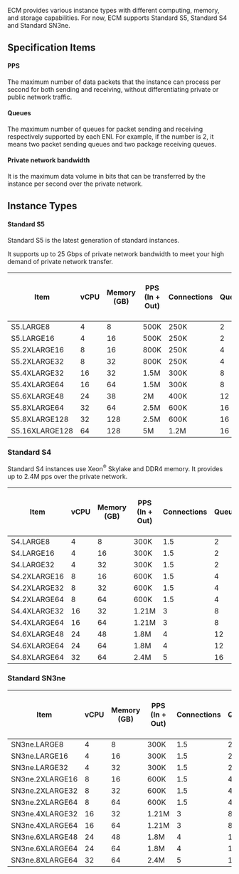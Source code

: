 

ECM provides various instance types with different computing, memory, and storage capabilities. For now, ECM supports Standard S5, Standard S4 and Standard SN3ne.


## Specification Items
#### PPS
The maximum number of data packets that the instance can process per second for both sending and receiving, without differentiating private or public network traffic. 

#### Queues
The maximum number of queues for packet sending and receiving respectively supported by each ENI. For example, if the number is 2, it means two packet sending queues and two package receiving queues. 

#### Private network bandwidth
It is the maximum data volume in bits that can be transferred by the instance per second over the private network.

## Instance Types

#### Standard S5
Standard S5 is the latest generation of standard instances. 

It supports up to 25 Gbps of private network bandwidth to meet your high demand of private network transfer. 

<table>
<thead>
<tr>
<th style="width: 21%;">Item</th><th style="width: 8%;">vCPU</th><th style="width: 15%;">Memory (GB)</th>
<th style="width: 14%;">PPS (In + Out)</th><th>Connections</th><th style="width: 13%;">Queues</th><th style="width: 13%;">Private network bandwidth (In + Out in Gbps)</th><th style="width: 16%;">Clock rate (GHz)</th>
</tr>
</thead>
<tbody>
<tr><td>S5.LARGE8</td><td>4</td><td>8</td><td>500K</td><td>250K</td><td>2</td><td>4</td><td>2.5</td></tr>
<tr><td>S5.LARGE16</td><td>4</td><td>16</td><td>500K</td><td>250K</td><td>2</td><td>4</td><td>2.5</td></tr>
<tr><td>S5.2XLARGE16</td><td>8</td><td>16</td><td>800K</td><td>250K</td><td>4</td><td>4</td><td>2.5</td></tr>
<tr><td>S5.2XLARGE32</td><td>8</td><td>32</td><td>800K</td><td>250K</td><td>4</td><td>4</td><td>2.5</td></tr>
<tr><td>S5.4XLARGE32</td><td>16</td><td>32</td><td>1.5M</td><td>300K</td><td>8</td><td>8</td><td>2.5</td></tr>
<tr><td>S5.4XLARGE64</td><td>16</td><td>64</td><td>1.5M</td><td>300K</td><td>8</td><td>8</td><td>2.5</td></tr>
<tr><td>S5.6XLARGE48</td><td>24</td><td>38</td><td>2M</td><td>400K</td><td>12</td><td>10</td><td>2.5</td></tr>
<tr><td>S5.8XLARGE64</td><td>32</td><td>64</td><td>2.5M</td><td>600K</td><td>16</td><td>15</td><td>2.5</td></tr>
<tr>
<tr><td>S5.8XLARGE128</td><td>32</td><td>128</td><td>2.5M</td><td>600K</td><td>16</td><td>15</td><td>2.5</td></tr>
<tr><td>S5.16XLARGE128</td><td>64</td><td>128</td><td>5M</td><td>1.2M</td><td>16</td><td>25</td><td>2.5</td></tr>
</tbody></table>


### Standard S4

Standard S4 instances use Xeon<sup>®</sup> Skylake and DDR4 memory. It provides up to 2.4M pps over the private network. 


<table>
<thead>
<tr>
<th style="width: 21%;">Item</th><th style="width: 8%;">vCPU</th><th style="width: 15%;">Memory (GB)</th>
<th style="width: 14%;">PPS (In + Out)</th><th>Connections</th><th style="width: 13%;">Queues</th><th style="width: 13%;">Private network bandwidth (In + Out in Gbps)</th><th style="width: 16%;">Clock rate (GHz)</th>
</tr>
</thead>
<tbody>
<tr><td>S4.LARGE8</td><td>4</td><td>8</td><td>300K</td><td>1.5</td><td>2</td><td>2.5</td></tr>
<tr><td>S4.LARGE16</td><td>4</td><td>16</td><td>300K</td><td>1.5</td><td>2</td><td>2.5</td></tr>
<tr><td>S4.LARGE32</td><td>4</td><td>32</td><td>300K</td><td>1.5</td><td>2</td><td>2.5</td></tr>
<tr><td>S4.2XLARGE16</td><td>8</td><td>16</td><td>600K</td><td>1.5</td><td>4</td><td>2.5</td></tr>
<tr><td>S4.2XLARGE32</td><td>8</td><td>32</td><td>600K</td><td>1.5</td><td>4</td><td>2.5</td></tr>
<tr><td>S4.2XLARGE64</td><td>8</td><td>64</td><td>600K</td><td>1.5</td><td>4</td><td>2.5</td></tr>
<tr><td>S4.4XLARGE32</td><td>16</td><td>32</td><td>1.21M</td><td>3</td><td>8</td><td>2.5</td></tr>
<tr><td>S4.4XLARGE64</td><td>16</td><td>64</td><td>1.21M</td><td>3</td><td>8</td><td>2.5</td></tr>
<tr><td>S4.6XLARGE48</td><td>24</td><td>48</td><td>1.8M</td><td>4</td><td>12</td><td>2.5</td></tr>
<tr><td>S4.6XLARGE64</td><td>24</td><td>64</td><td>1.8M</td><td>4</td><td>12</td><td>2.5</td></tr>
<tr><td>S4.8XLARGE64</td><td>32</td><td>64</td><td>2.4M</td><td>5</td><td>16</td><td>2.5</td></tr>
</tbody></table>



### Standard SN3ne

<table>
<thead>
<tr>
<th style="width: 21%;">Item</th><th style="width: 8%;">vCPU</th><th style="width: 15%;">Memory (GB)</th>
<th style="width: 14%;">PPS (In + Out)</th><th>Connections</th><th style="width: 13%;">Queues</th><th style="width: 13%;">Private network bandwidth (In + Out in Gbps)</th><th style="width: 16%;">Clock rate (GHz)</th>
</tr>
</thead>
<tbody>
<tr><td>SN3ne.LARGE8</td><td>4</td><td>8</td><td>300K</td><td>1.5</td><td>2</td><td>2.5</td></tr>
<tr><td>SN3ne.LARGE16</td><td>4</td><td>16</td><td>300K</td><td>1.5</td><td>2</td><td>2.5</td></tr>
<tr><td>SN3ne.LARGE32</td><td>4</td><td>32</td><td>300K</td><td>1.5</td><td>2</td><td>2.5</td></tr>
<tr><td>SN3ne.2XLARGE16</td><td>8</td><td>16</td><td>600K</td><td>1.5</td><td>4</td><td>2.5</td></tr>
<tr><td>SN3ne.2XLARGE32</td><td>8</td><td>32</td><td>600K</td><td>1.5</td><td>4</td><td>2.5</td></tr>
<tr><td>SN3ne.2XLARGE64</td><td>8</td><td>64</td><td>600K</td><td>1.5</td><td>4</td><td>2.5</td></tr>
<tr><td>SN3ne.4XLARGE32</td><td>16</td><td>32</td><td>1.21M</td><td>3</td><td>8</td><td>2.5</td></tr>
<tr><td>SN3ne.4XLARGE64</td><td>16</td><td>64</td><td>1.21M</td><td>3</td><td>8</td><td>2.5</td></tr>
<tr><td>SN3ne.6XLARGE48</td><td>24</td><td>48</td><td>1.8M</td><td>4</td><td>12</td><td>2.5</td></tr>
<tr><td>SN3ne.6XLARGE64</td><td>24</td><td>64</td><td>1.8M</td><td>4</td><td>12</td><td>2.5</td></tr>
<tr><td>SN3ne.8XLARGE64</td><td>32</td><td>64</td><td>2.4M</td><td>5</td><td>16</td><td>2.5</td></tr>
</tbody></table>
